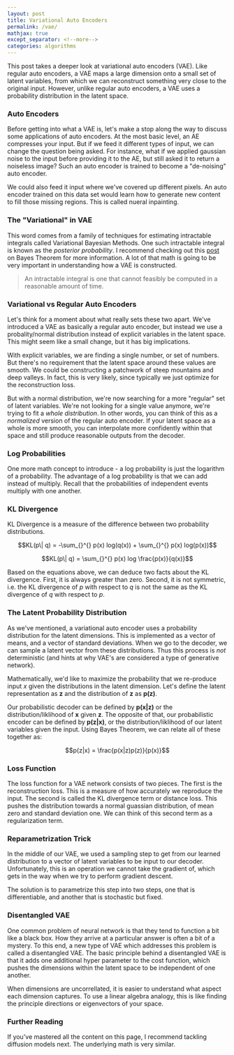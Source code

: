 ```yaml
---
layout: post
title: Variational Auto Encoders
permalink: /vae/
mathjax: true
except_separator: <!--more-->
categories: algorithms
---
```


This post takes a deeper look at variational auto encoders (VAE). Like regular auto encoders, a VAE maps a large dimension onto a small set of latent variables, from which we can reconstruct something very close to the original input. However, unlike regular auto encoders, a VAE uses a probability distribution in the latent space. 

<!--more-->

### Auto Encoders

Before getting into what a VAE is, let's make a stop along the way to discuss some applications of auto encoders. At the most basic level, an AE compresses your input. But if we feed it different types of input, we can change the question being asked. For instance, what if we applied gaussian noise to the input before providing it to the AE, but still asked it to return a noiseless image? Such an auto encoder is trained to become a "de-noising" auto encoder. 

We could also feed it input where we've covered up different pixels. An auto encoder trained on this data set would learn how to generate new content to fill those missing regions. This is called nueral inpainting. 


### The "Variational" in VAE

This word comes from a family of techniques for estimating intractable integrals called Variational Bayesian Methods. One such intractable integral is known as the *posterior probability*. I recommend checking out this [post](/notes/bayes) on Bayes Theorem for more information. A lot of that math is going to be very important in understanding how a VAE is constructed. 

> An intractable integral is one that cannot feasibly be computed in a reasonable amount of time.


### Variational vs Regular Auto Encoders

Let's think for a moment about what really sets these two apart. We've introduced a VAE as basically a regular auto encoder, but instead we use a probality/normal distribution instead of explicit variables in the latent space. This might seem like a small change, but it has big implications. 

With explicit variables, we are finding a single number, or set of numbers. But there's no requirement that the latent space around these values are smooth. We could be constructing a patchwork of steep mountains and deep valleys. In fact, this is very likely, since typically we just optimize for the reconstruction loss. 

But with a normal distribution, we're now searching for a more "regular" set of latent variables. We're not looking for a single value anymore, we're trying to fit a *whole distribution*. In other words, you can think of this as a *normalized* version of the regular auto encoder. If your latent space as a whole is more smooth, you can interpolate more confidently within that space and still produce reasonable outputs from the decoder. 

### Log Probabilities

One more math concept to introduce - a log probability is just the logarithm of a probability. The advantage of a log probability is that we can add instead of multiply. Recall that the probabilities of independent events multiply with one another. 

### KL Divergence

KL Divergence is a measure of the difference between two probability distributions. 

$$KL(p\| q) = -\sum_{}^{} p(x) log(q(x)) + \sum_{}^{}  p(x) log(p(x))$$

$$KL(p\| q) = \sum_{}^{}  p(x) log \frac{p(x)}{q(x)}$$

Based on the equations above, we can deduce two facts about the KL divergence. First, it is always greater than zero. Second, it is not symmetric, i.e. the KL divergence of *p* with respect to *q* is not the same as the KL divergence of *q* with respect to *p*.

### The Latent Probability Distribution

As we've mentioned, a variational auto encoder uses a probability distribution for the latent dimensions. This is implemented as a vector of means, and a vector of standard deviations. When we go to the decoder, we can sample a latent vector from these distributions. Thus this process is *not* deterministic (and hints at why VAE's are considered a type of generative network).

Mathematically, we'd like to maximize the probability that we re-produce input *x* given the distributions in the latent dimension. Let's define the latent representation as **z** and the distribution of **z** as **p(z)**. 

Our probabilistic decoder can be defined by **p(x\|z)** or the distribution/liklihood of **x** given **z**. The opposite of that, our probabilistic encoder can be defined by **p(z\|x)**, or the distribution/liklihood of our latent variables given the input. Using Bayes Theorem, we can relate all of these together as:

$$p(z|x) = \frac{p(x|z)p(z)}{p(x)}$$


### Loss Function

The loss function for a VAE network consists of two pieces. The first is the reconstruction loss. This is a measure of how accurately we reproduce the input. The second is called the KL divergence term or distance loss. This pushes the distribution towards a normal guassian distribution, of mean zero and standard deviation one. We can think of this second term as a regularization term. 


### Reparametrization Trick

In the middle of our VAE, we used a sampling step to get from our learned distribution to a vector of latent variables to be input to our decoder. Unfortunately, this is an operation we cannot take the gradient of, which gets in the way when we try to perform gradient descent. 

The solution is to parametrize this step into two steps, one that is differentiable, and another that is stochastic but fixed.  


### Disentangled VAE

One common problem of neural network is that they tend to function a bit like a black box. How they arrive at a particular answer is often a bit of a mystery. To this end, a new type of VAE which addresses this problem is called a disentangled VAE. The basic principle behind a disentangled VAE is that it adds one additional hyper parameter to the cost function, which pushes the dimensions within the latent space to be independent of one another. 

When dimensions are uncorrellated, it is easier to understand what aspect each dimension captures. To use a linear algebra analogy, this is like finding the principle directions or eigenvectors of your space. 


### Further Reading

If you've mastered all the content on this page, I recommend tackling diffusion models next. The underlying math is very similar. 